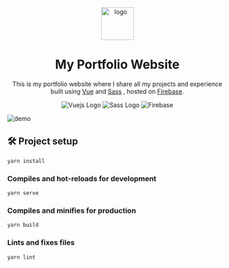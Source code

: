 <div align="center">
    <img src="https://firebasestorage.googleapis.com/v0/b/vue-express-54b2e.appspot.com/o/favicon.png?alt=media&token=2017ab56-fcff-4d0f-8b86-808199bcb72d"  alt="logo" width="75">
</div>
<h1 align="center">
    My Portfolio Website
</h1>
<p align="center">This is my portfolio website where I share all my projects and experience built using <a href="https://vuejs.org/">Vue</a> and <a href="https://sass-lang.com/">Sass</a> , hosted on <a href="https://firebase.google.com/">Firebase</a>. </p>

<div align="center">
    <img src="https://img.shields.io/badge/Vue.js-35495E?style=for-the-badge&logo=vue.js&logoColor=4FC08D" alt="Vuejs Logo">
<img src="https://img.shields.io/badge/Sass-CC6699?style=for-the-badge&logo=sass&logoColor=white" alt="Sass Logo">
<img alt="Firebase" src="https://img.shields.io/badge/firebase-%23039BE5.svg?style=for-the-badge&logo=firebase" />
</div>


![demo](https://firebasestorage.googleapis.com/v0/b/vue-express-54b2e.appspot.com/o/demo.png?alt=media&token=c29517e2-5fd7-459f-b721-1e336f1d2168)

## 🛠 Project setup
```
yarn install
```

### Compiles and hot-reloads for development
```
yarn serve
```

### Compiles and minifies for production
```
yarn build
```

### Lints and fixes files
```
yarn lint
```

